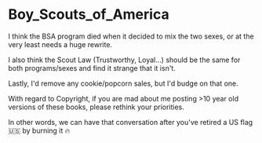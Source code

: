 # Boy_Scouts_of_America

I think the BSA program died when it decided to mix the two sexes, or at the very least needs a huge rewrite. 

I also think the Scout Law (Trustworthy, Loyal...) should be the same for both programs/sexes and find it strange that it isn't.

Lastly, I'd remove any cookie/popcorn sales, but I'd budge on that one. 

With regard to Copyright, if you are mad about me posting >10 year old versions of these books, please rethink your priorities. 

In other words, we can have that conversation after you've retired a US flag 🇺🇸 by burning it 🔥
